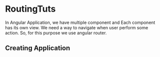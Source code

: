 # RoutingTuts
In Angular Application, we have multiple component and Each component has its own view.
We need a way to navigate when user perform some action. So, for this purpose we use angular router.

## Creating Application
  

